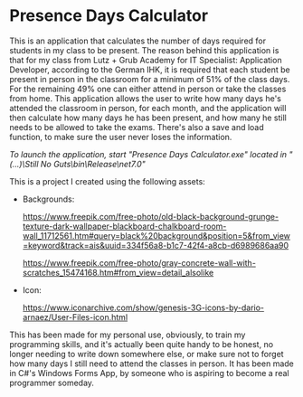 # Presence Days Calculator

This is an application that calculates the number of days required for students in my class to be present. 
The reason behind this application is that for my class from Lutz + Grub Academy for IT Specialist: Application Developer, according to the German IHK, it is required that each student be present in person in the classroom for a minimum of 51% of the class days. For the remaining 49% one can either attend in person or take the classes from home.
This application allows the user to write how many days he's attended the classroom in person, for each month, and the application will then calculate how many days he has been present, and how many he still needs to be allowed to take the exams. There's also a save and load function, to make sure the user never loses the information.

*To launch the application, start "Presence Days Calculator.exe" located in "(...)\Still No Guts\bin\Release\net7.0"*

This is a project I created using the following assets:
- Backgrounds:
  
  https://www.freepik.com/free-photo/old-black-background-grunge-texture-dark-wallpaper-blackboard-chalkboard-room-wall_11712561.htm#query=black%20background&position=5&from_view=keyword&track=ais&uuid=334f56a8-b1c7-42f4-a8cb-d6989686aa90
  
  https://www.freepik.com/free-photo/gray-concrete-wall-with-scratches_15474168.htm#from_view=detail_alsolike
- Icon:
  
  https://www.iconarchive.com/show/genesis-3G-icons-by-dario-arnaez/User-Files-icon.html

This has been made for my personal use, obviously, to train my programming skills, and it's actually been quite handy to be honest, no longer needing to write down somewhere else, or make sure not to forget how many days I still need to attend the classes in person. It has been made in C#'s Windows Forms App, by someone who is aspiring to become a real programmer someday.
